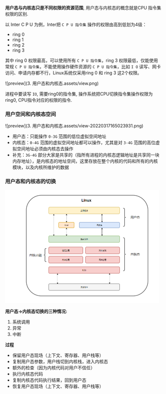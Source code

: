 **用户态与内核态只是不同权限的资源范围**, 用户态与内核态的概念就是CPU 指令集权限的区别. 

以 Inter C P U 为例，Inter把 `C P U 指令集` 操作的权限由高到低划为4级：

- ring 0
- ring 1
- ring 2
- ring 3

其中 ring 0 权限最高，可以使用所有 `C P U 指令集`，ring 3 权限最低，仅能使用常规 `C P U 指令集`，不能使用操作硬件资源的 `C P U 指令集`，比如 `I O` 读写、网卡访问、申请内存都不行，Linux系统仅采用ring 0 和 ring 3 这2个权限。

![preview](3. 用户态和内核态.assets/view.png)

进程中要读写 `IO`, 需要ring0的指令集, 操作系统把CPU切换指令集操作权限为ring0, CPU指令对应的权限的指令. 



### **用户空间和内核态空间**

![preview](3. 用户态和内核态.assets/view-20220317165023931.png)

- 用户态：只能操作 `0-3G` 范围的低位虚拟空间地址
- 内核态：`0-4G` 范围的虚拟空间地址都可以操作，尤其是对 `3-4G` 范围的高位虚拟空间地址必须由内核态去操作
- 补充：`3G-4G` 部分大家是共享的（指所有进程的内核态逻辑地址是共享同一块内存地址），是内核态的地址空间，这里存放在整个内核的代码和所有的内核模块，以及内核所维护的数据



### **用户态和内核态的切换**

<img src="3. 用户态和内核态.assets/view-20220317165231654.png" alt="preview" style="zoom:50%;" />

**用户态->内核态切换的三种情况:**

1. 系统调用
2. 异常
3. 中断

**过程**

- 保留用户态现场（上下文、寄存器、用户栈等）
- 复制用户态参数，用户栈切到内核栈，进入内核态
- 额外的检查（因为内核代码对用户不信任）
- 执行内核态代码
- 复制内核态代码执行结果，回到用户态
- 恢复用户态现场（上下文、寄存器、用户栈等）





































